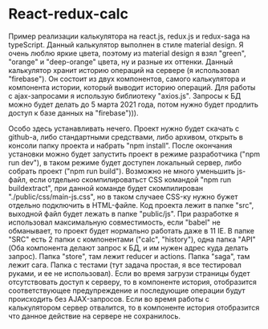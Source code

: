 # React-redux-calc

Пример реализации калькулятора на react.js, redux.js и redux-saga на typeScript. Данный калькулятор выполнен в стиле material design. Я очень люблю яркие цвета, поэтому из material design я взял "green", "orange" и "deep-orange" цвета, ну и разные их оттенки. Данный калькулятор хранит историю операций на сервере (я использовал "firebase"). Он состоит из двух компонентов, самого калькулятора и компонента истории, который выводит историю операций. Для работы с ajax-запросами я использую библиотеку "axios.js". Запросы к БД можно будет делать до 5 марта 2021 года, потом нужно будет продлить доступ к базе данных на "firebase"))).

Особо здесь устанавливать нечего. Проект нужно будет скачать с github-а, либо стандартными средствами, либо архивом, открыть в консоли папку проекта и набрать "npm install". После окончания установки можно будет запустить проект в режиме разработчика ("npm run dev"), в таком режиме будет доступен локальный сервер, либо собрать проект ("npm run build"). Возможно не много уменьшить js-файл, если отдельно скомпилироватьст CSS командой "npm run buildextract", при данной команде будет скомпилирован "./public/css/main-js.css", но в таком случаее CSS-ку нужно бужет отдельно подключить в HTML-файле. Код проекта лежит в папке "src", выходной файл будет лежать в папке "public/js". При разработке я использовал максимальную совместимость, если "babel" не обманывает, то проект будет нормально работать даже в 11 IE. В папке "SRC" есть 2 папки с компонентами ("calc", "history"), одна папка "API" (Оба компонента делают запрос к БД, и им нужен адрес куда делать запрос). Папка "store", там лежит reducer и actions. Папка "saga", там лежит сага. Папка с тестами (тут задача простая, я все тестировал руками, и ее не использовал). Если во время загрузи страницы будет отсутствовать доступ к серверу, то в компоненте история, отобразится соответствующее предупреждение и последующие операции будут происходить без AJAX-запросов. Если во время работы с калькулятором сервер отвалится, то в компоненте история отобразится что данное действие на сервере не сохранилось.